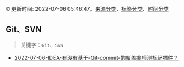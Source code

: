 :alarm_clock: 更新时间: 2022-07-06 05:46:47。[来源分类](../README.md)、[标签分类](../TAGS.md)、[时间分类](../TIMELINE.md)

## Git、SVN


> 关键字：`Git`、`SVN`



- [2022-07-06-IDEA-有没有基于-Git-commit-的覆盖率检测标记插件？](https://www.v2ex.com/t/864392) 